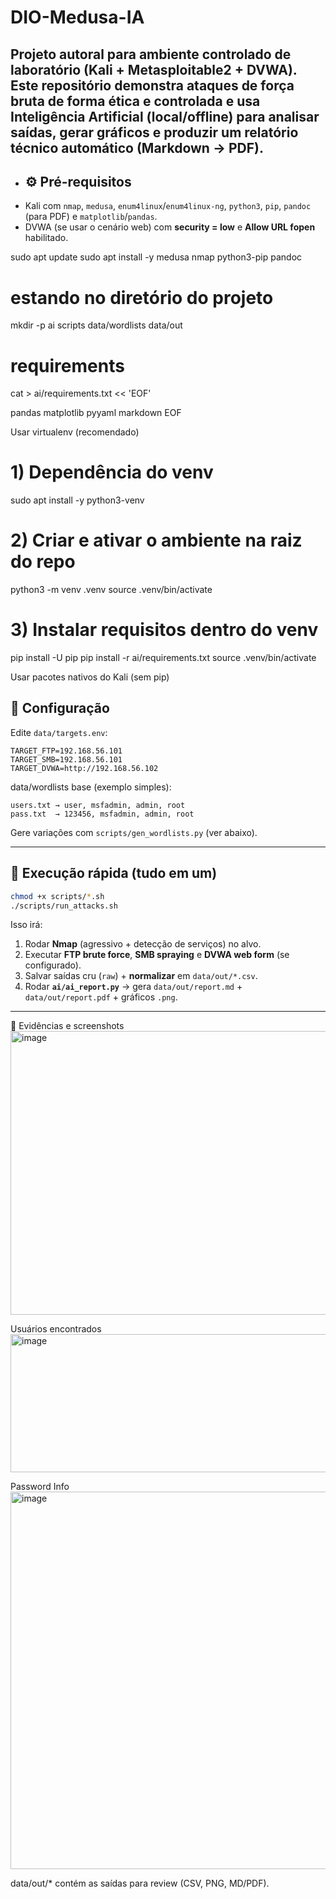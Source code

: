# DIO-Medusa-IA
**Projeto autoral para ambiente controlado de laboratório** (Kali + Metasploitable2 + DVWA). Este repositório demonstra ataques de força bruta de forma **ética** e controlada e usa **Inteligência Artificial** (local/offline) para analisar saídas, gerar gráficos e **produzir um relatório técnico automático (Markdown → PDF)**.
- 
- ## ⚙️ Pré-requisitos
- Kali com `nmap`, `medusa`, `enum4linux`/`enum4linux-ng`, `python3`, `pip`, `pandoc` (para PDF) e `matplotlib`/`pandas`.
- DVWA (se usar o cenário web) com **security = low** e **Allow URL fopen** habilitado.

sudo apt update
sudo apt install -y medusa nmap python3-pip pandoc

# estando no diretório do projeto
mkdir -p ai scripts data/wordlists data/out

# requirements
cat > ai/requirements.txt << 'EOF'

pandas
matplotlib
pyyaml
markdown
EOF

Usar virtualenv (recomendado)
# 1) Dependência do venv
sudo apt install -y python3-venv

# 2) Criar e ativar o ambiente na raiz do repo
python3 -m venv .venv
source .venv/bin/activate

# 3) Instalar requisitos dentro do venv
pip install -U pip
pip install -r ai/requirements.txt
source .venv/bin/activate

Usar pacotes nativos do Kali (sem pip)


## 🔑 Configuração
Edite `data/targets.env`:
```env
TARGET_FTP=192.168.56.101
TARGET_SMB=192.168.56.101
TARGET_DVWA=http://192.168.56.102
```

data/wordlists base (exemplo simples):
```
users.txt → user, msfadmin, admin, root
pass.txt  → 123456, msfadmin, admin, root
```
Gere variações com `scripts/gen_wordlists.py` (ver abaixo).

---

## 🚀 Execução rápida (tudo em um)
```bash
chmod +x scripts/*.sh
./scripts/run_attacks.sh
```
Isso irá:
1) Rodar **Nmap** (agressivo + detecção de serviços) no alvo.
2) Executar **FTP brute force**, **SMB spraying** e **DVWA web form** (se configurado).
3) Salvar saídas cru (`raw`) + **normalizar** em `data/out/*.csv`.
4) Rodar **`ai/ai_report.py`** → gera `data/out/report.md` + `data/out/report.pdf` + gráficos `.png`.

---
📸 Evidências e screenshots
<img width="1459" height="454" alt="image" src="https://github.com/user-attachments/assets/17b09d3e-8f97-4b09-915d-8d5da42c0a48" />

Usuários encontrados
<img width="1370" height="221" alt="image" src="https://github.com/user-attachments/assets/48ab2aa3-8468-4703-a716-e0652e8795b3" />

Password Info
<img width="823" height="604" alt="image" src="https://github.com/user-attachments/assets/f07e4b28-83f9-4af8-9ba7-36503600e319" />

data/out/* contém as saídas para review (CSV, PNG, MD/PDF).





